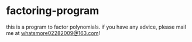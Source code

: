 # factoring-program
this is a program to factor polynomials. 
if you have any advice, please mail me at whatsmore02282009@163.com!
